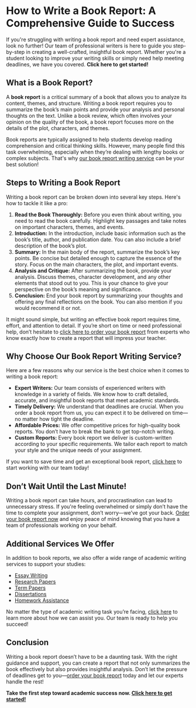 # How to Write a Book Report: A Comprehensive Guide to Success

If you're struggling with writing a book report and need expert assistance, look no further! Our team of professional writers is here to guide you step-by-step in creating a well-crafted, insightful book report. Whether you're a student looking to improve your writing skills or simply need help meeting deadlines, we have you covered. **Click here to get started!**

## What is a Book Report?

A **book report** is a critical summary of a book that allows you to analyze its content, themes, and structure. Writing a book report requires you to summarize the book’s main points and provide your analysis and personal thoughts on the text. Unlike a book review, which often involves your opinion on the quality of the book, a book report focuses more on the details of the plot, characters, and themes.

Book reports are typically assigned to help students develop reading comprehension and critical thinking skills. However, many people find this task overwhelming, especially when they’re dealing with lengthy books or complex subjects. That's why [our book report writing service](https://tinyurl.com/topessay?keyword=how+to+right+a+book+report) can be your best solution!

## Steps to Writing a Book Report

Writing a book report can be broken down into several key steps. Here's how to tackle it like a pro:

1. **Read the Book Thoroughly:** Before you even think about writing, you need to read the book carefully. Highlight key passages and take notes on important characters, themes, and events.
2. **Introduction:** In the introduction, include basic information such as the book’s title, author, and publication date. You can also include a brief description of the book’s plot.
3. **Summary:** In the main body of the report, summarize the book’s key points. Be concise but detailed enough to capture the essence of the story. Focus on the main characters, the plot, and important events.
4. **Analysis and Critique:** After summarizing the book, provide your analysis. Discuss themes, character development, and any other elements that stood out to you. This is your chance to give your perspective on the book’s meaning and significance.
5. **Conclusion:** End your book report by summarizing your thoughts and offering any final reflections on the book. You can also mention if you would recommend it or not.

It might sound simple, but writing an effective book report requires time, effort, and attention to detail. If you’re short on time or need professional help, don’t hesitate to [click here to order your book report](https://tinyurl.com/topessay?keyword=how+to+right+a+book+report) from experts who know exactly how to create a report that will impress your teacher.

## Why Choose Our Book Report Writing Service?

Here are a few reasons why our service is the best choice when it comes to writing a book report:

- **Expert Writers:** Our team consists of experienced writers with knowledge in a variety of fields. We know how to craft detailed, accurate, and insightful book reports that meet academic standards.
- **Timely Delivery:** We understand that deadlines are crucial. When you order a book report from us, you can expect it to be delivered on time—no matter how tight the deadline.
- **Affordable Prices:** We offer competitive prices for high-quality book reports. You don’t have to break the bank to get top-notch writing.
- **Custom Reports:** Every book report we deliver is custom-written according to your specific requirements. We tailor each report to match your style and the unique needs of your assignment.

If you want to save time and get an exceptional book report, [click here](https://tinyurl.com/topessay?keyword=how+to+right+a+book+report) to start working with our team today!

## Don’t Wait Until the Last Minute!

Writing a book report can take hours, and procrastination can lead to unnecessary stress. If you're feeling overwhelmed or simply don’t have the time to complete your assignment, don’t worry—we’ve got your back. [Order your book report now](https://tinyurl.com/topessay?keyword=how+to+right+a+book+report) and enjoy peace of mind knowing that you have a team of professionals working on your behalf.

## Additional Services We Offer

In addition to book reports, we also offer a wide range of academic writing services to support your studies:

- [Essay Writing](https://tinyurl.com/topessay?keyword=how+to+right+a+book+report)
- [Research Papers](https://tinyurl.com/topessay?keyword=how+to+right+a+book+report)
- [Term Papers](https://tinyurl.com/topessay?keyword=how+to+right+a+book+report)
- [Dissertations](https://tinyurl.com/topessay?keyword=how+to+right+a+book+report)
- [Homework Assistance](https://tinyurl.com/topessay?keyword=how+to+right+a+book+report)

No matter the type of academic writing task you’re facing, [click here](https://tinyurl.com/topessay?keyword=how+to+right+a+book+report) to learn more about how we can assist you. Our team is ready to help you succeed!

## Conclusion

Writing a book report doesn’t have to be a daunting task. With the right guidance and support, you can create a report that not only summarizes the book effectively but also provides insightful analysis. Don’t let the pressure of deadlines get to you—[order your book report](https://tinyurl.com/topessay?keyword=how+to+right+a+book+report) today and let our experts handle the rest!

**Take the first step toward academic success now. [Click here to get started!](https://tinyurl.com/topessay?keyword=how+to+right+a+book+report)**

